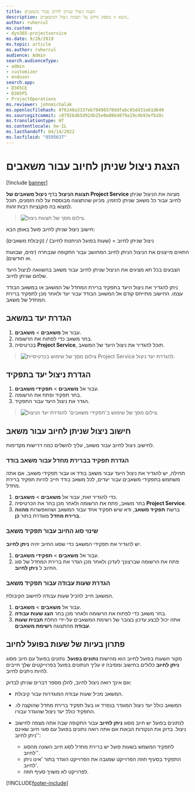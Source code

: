 ```yaml
---
title: הצגת ניצול שניתן לחיוב עבור משאבים
description: נושא זו מספק מידע על תצוגת ניצול המשאבים.
author: ruhercul
ms.custom:
- dyn365-projectservice
ms.date: 9/26/2019
ms.topic: article
ms.author: ruhercul
audience: Admin
search.audienceType:
- admin
- customizer
- enduser
search.app:
- D365CE
- D365PS
- ProjectOperations
ms.reviewer: johnmichalak
ms.openlocfilehash: 0f6240a3337eb78496570ddfabc85d431e61d640
ms.sourcegitcommit: c0792bd65d92db25e0e8864879a19c4b93efb10c
ms.translationtype: HT
ms.contentlocale: he-IL
ms.lasthandoff: 04/14/2022
ms.locfileid: "8595637"
---
```

# <a name="view-chargeable-utilization-for-resources"></a>הצגת ניצול שניתן לחיוב עבור משאבים

[!include [banner](../includes/psa-now-project-operations.md)]
 
**תצוגת הניצול** בדף **ניצול משאבים של Project Service** מציגה את הניצול שניתן לחיוב עבור כל משאב שניתן להזמין. מכיוון שהתצוגה מבוססת על לוח הזמנים, תוכל למצוא בה פוקנציות רבות זהות.

> ![צילום מסך של תצוגת ניצול.](media/FAQ-utilization-1.png)
 

חישוב ניצול שניתן לחיוב פועל באופן הבא:

   ניצול שניתן לחיוב = (שעות בפועל הניתנות לחיוב) / (קיבולת משאבים)

התאים מייצגים את הניצול הניתן לחיוב המחושב עבור התקופה שנבחרה (ימים, שבועות או חודשים).

הצבעים בכל תא מציגים את הניצול שניתן לחיוב עבור משאב בהשוואה לניצול היעד שלהם שניתן לחיוב. 

ניתן להגדיר את ניצול היעד בתפקיד ברירת המחדל של המשאב או במשאב הבודד עצמו. החישוב מתייחס קודם אל המשאב הבודד עבור יעד ולאחר מכן לתפקיד ברירת המחדל של משאב.

## <a name="set-target-on-a-resource"></a>הגדרת יעד במשאב

1. עבור אל **משאבים** \> **משאבים**. 
2. בחר משאב כדי לפתוח את הרשומה. 
3. בכרטיסיה **Project Service**, תוכל להגדיר את ניצול היעד של המשאב.

> ![צילום מסך של שימוש בכרטיסיית Project Service להגדרת יעד ניצול.](media/FAQ-utilization-2.png)
 
## <a name="set-target-utilization-on-a-role"></a>הגדרת ניצול יעד בתפקיד

1. עבור אל **משאבים** \> **תפקידי משאבים**. 
2. בחר תפקיד ופתח את הרשומה. 
3. הגדר את ניצול היעד עבור התפקיד.

> ![צילום מסך של שימוש ב'תפקידי משאבים' להגדרת יעד הניצול.](media/FAQ-utilization-3.png)
 
## <a name="calculate-chargeable-utilization-for-a-resource"></a>חישוב ניצול שניתן לחיוב עבור משאב

לחישוב ניצול לחיוב עבור משאב, עליך להשלים כמה דרישות מקדימות. 

### <a name="set-default-role-for-individual-resource"></a>הגדרת תפקיד בברירת מחדל עבור משאב בודד

תחילה, יש להגדיר את ניצול היעד עבור משאב בודד או עבור תפקידי משאב. אם אתה משתמש בתפקידי משאבים עבור יעדים, לכל משאב בודד חייב להיות תפקיד ברירת מחדל. 

1. כדי להגדיר זאת, עבור אל **משאבים** \> **משאבים**. 
2. בחר משאב, פתח את הרשומה ולאחר מכן בחר את הכרטיסיה **Project Service**. 
3. ברשת **תפקיד משאב**, ודא שיש תפקיד אחד עבור המשאב ושהאפשרות **‏‫מהווה ברירת מחדל‬** מוגדרת בתור **כן**.
 
### <a name="change-billing-type-for-resource-role"></a>שינוי סוג החיוב עבור תפקיד משאב

יש להגדיר את תפקידי המשאב כדי שסוג החיוב יהיה **‏‫ניתן לחיוב‬**. 

1. עבור אל **משאבים** \> **תפקידי משאבים**. 
2. פתח את הרשומה שברצונך לעדכן ולאחר מכן הגדר את ברירת המחדל של סוג החיוב ל **‏‫ניתן לחיוב‬**.

### <a name="set-working-hours-for-resource-role"></a>הגדרת שעות עבודה עבור תפקיד משאב
 
המשאב חייב להכיל שעות עבודה לחישוב הקיבולת. 

1. עבור אל **משאבים** \> **משאבים**. 
2. בחר משאב כדי לפתוח את הרשומה ולאחר מכן בחר **הצג שעות עבודה**. 
3. אתה יכול לבצע עדכון בצובר של רשימת המשאבים על-ידי החלת **תבנית שעות עבודה** מהתצוגה **רשימת משאבים**.

## <a name="troubleshooting-chargeable-actual-hours"></a>פתרון בעיות של שעות בפועל לחיוב

מקור השעות בפועל לחיוב הוא מהישות  **נתונים בפועל**. נתונים בפועל עם חיוב מסוג **ניתן לחיוב** כלולים בחישוב ומסיבה זו עליך הנתונים בפועל בפרוייקטים שלך חייבים להיות ניתנים לחיוב.

אם אינך רואה ניצול לחיוב, להלן מספר דברים שניתן לבדוק:

- המשאב מכיל שעות עבודה המוגדרות עבור קיבולת.
- המשאב כולל יעד ניצול המוגדר בנפרד או בעל תפקיד ברירת מחדל שהוקצה לו. התפקיד כולל יעד ניצול שהוגדר עבורו.
- לנתונים בפועל יש חיוב מסוג **ניתן לחיוב** עבור התקופה שבה אתה מצפה לחישוב ניצול. בדוק את הנקודות הבאות אם אתה רואה נתונים בפועל עם סוגי חיוב שאינם 'ניתן לחיוב':

  - לתפקיד המשמש בשעות פועל יש ברירת מחדל לסוג חיוב השונה מהסוג 'לחיוב'.
  - התפקיד בסעיף חוזה הפרוייקט שמגבה את הפרוייקט הוגדר בתור 'אינו ניתן לחיוב'.
  - לפרוייקט לא משויך סעיף חוזה.



[!INCLUDE[footer-include](../includes/footer-banner.md)]
